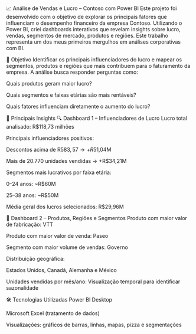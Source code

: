 📈 Análise de Vendas e Lucro – Contoso com Power BI
Este projeto foi desenvolvido com o objetivo de explorar os principais fatores que influenciam o desempenho financeiro da empresa Contoso. Utilizando o Power BI, criei dashboards interativos que revelam insights sobre lucro, vendas, segmentos de mercado, produtos e regiões. Este trabalho representa um dos meus primeiros mergulhos em análises corporativas com BI.

🎯 Objetivo
Identificar os principais influenciadores do lucro e mapear os segmentos, produtos e regiões que mais contribuem para o faturamento da empresa. A análise busca responder perguntas como:

Quais produtos geram maior lucro?

Quais segmentos e faixas etárias são mais rentáveis?

Quais fatores influenciam diretamente o aumento do lucro?

🧠 Principais Insights
🔍 Dashboard 1 – Influenciadores de Lucro
Lucro total analisado: R$118,73 milhões

Principais influenciadores positivos:

Descontos acima de R$583,57 → +R$51,04M

Mais de 20.770 unidades vendidas → +R$34,21M

Segmentos mais lucrativos por faixa etária:

0–24 anos: ~R$60M

25–38 anos: ~R$50M

Média geral dos lucros selecionados: R$29,96M

🧭 Dashboard 2 – Produtos, Regiões e Segmentos
Produto com maior valor de fabricação: VTT

Produto com maior valor de venda: Paseo

Segmento com maior volume de vendas: Governo

Distribuição geográfica:

Estados Unidos, Canadá, Alemanha e México

Unidades vendidas por mês/ano: Visualização temporal para identificar sazonalidade

🛠️ Tecnologias Utilizadas
Power BI Desktop

Microsoft Excel (tratamento de dados)

Visualizações: gráficos de barras, linhas, mapas, pizza e segmentações
